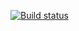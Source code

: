 [![Build status](https://ci.appveyor.com/api/projects/status/fgp13013s0boo42p?svg=true)](https://ci.appveyor.com/project/dadiakov/ajs-hw-4-3)
